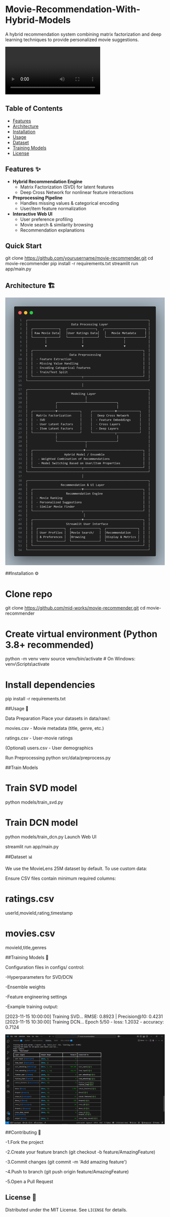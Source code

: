 # Movie-Recommendation-With-Hybrid-Models

A hybrid recommendation system combining matrix factorization and deep learning techniques to provide personalized movie suggestions.

![app.py](assets/Movie-Recommender.mp4)

## Table of Contents

- [Features](#features)
- [Architecture](#architecture)
- [Installation](#installation)
- [Usage](#usage)
- [Dataset](#dataset)
- [Training Models](#training-models)
- [License](#license)

## Features ✨

- **Hybrid Recommendation Engine**  
  - Matrix Factorization (SVD) for latent features
  - Deep Cross Network for nonlinear feature interactions
- **Preprocessing Pipeline**  
  - Handles missing values & categorical encoding
  - User/item feature normalization
- **Interactive Web UI**  
  - User preference profiling
  - Movie search & similarity browsing
  - Recommendation explanations
 
## Quick Start

git clone https://github.com/yourusername/movie-recommender.git
cd movie-recommender
pip install -r requirements.txt
streamlit run app/main.py
 
## Architecture 🏗️

![System Architecture](assets/code.png)

##Installation ⚙️

# Clone repo

git clone https://github.com/mid-works/movie-recommender.git
cd movie-recommender

# Create virtual environment (Python 3.8+ recommended)

python -m venv venv
source venv/bin/activate  # On Windows: venv\Scripts\activate

# Install dependencies

pip install -r requirements.txt

##Usage 🚀

Data Preparation
Place your datasets in data/raw/:

movies.csv - Movie metadata (title, genre, etc.)

ratings.csv - User-movie ratings

(Optional) users.csv - User demographics

Run Preprocessing
python src/data/preprocess.py


##Train Models

# Train SVD model

python models/train_svd.py

# Train DCN model

python models/train_dcn.py
Launch Web UI

streamlit run app/main.py

##Dataset 📊

We use the MovieLens 25M dataset by default. To use custom data:

Ensure CSV files contain minimum required columns:

# ratings.csv

userId,movieId,rating,timestamp

# movies.csv

movieId,title,genres

##Training Models 🧠

Configuration files in configs/ control:

-Hyperparameters for SVD/DCN

-Ensemble weights

-Feature engineering settings

-Example training output:

[2023-11-15 10:00:00] Training SVD...
RMSE: 0.8923 | Precision@10: 0.4231
[2023-11-15 10:30:00] Training DCN...
Epoch 5/50 - loss: 1.2032 - accuracy: 0.7124

![Train Output](assets/train.png)

##Contributing 🤝

-1.Fork the project

-2.Create your feature branch (git checkout -b feature/AmazingFeature)

-3.Commit changes (git commit -m 'Add amazing feature')

-4.Push to branch (git push origin feature/AmazingFeature)

-5.Open a Pull Request


## License 📄

Distributed under the MIT License. See `LICENSE` for details.
